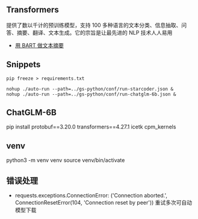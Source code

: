 ## Transformers 
提供了数以千计的预训练模型，支持 100 多种语言的文本分类、信息抽取、问答、摘要、翻译、文本生成。它的宗旨是让最先进的 NLP 技术人人易用

- [用 BART 做文本摘要](./transformers/bart-large-cnn.py)

## Snippets

```
pip freeze > requirements.txt
```

```
nohup ./auto-run --path=../gs-python/conf/run-starcoder.json &
nohup ./auto-run --path=../gs-python/conf/run-chatglm-6b.json &
```

##  ChatGLM-6B
pip install protobuf==3.20.0 transformers==4.27.1 icetk cpm_kernels

## venv
python3 -m venv venv
source venv/bin/activate

## 错误处理
- requests.exceptions.ConnectionError: ('Connection aborted.', ConnectionResetError(104, 'Connection reset by peer')) 重试多次可自动模型下载
